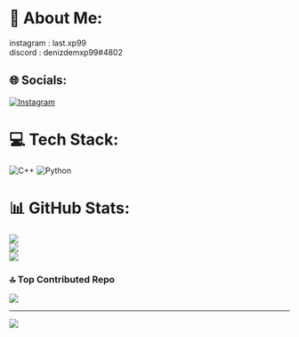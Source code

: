 
# 💫 About Me:
instagram : last.xp99<br>discord : denizdemxp99#4802


## 🌐 Socials:
[![Instagram](https://img.shields.io/badge/Instagram-%23E4405F.svg?logo=Instagram&logoColor=white)](https://instagram.com/last.xp99) 

# 💻 Tech Stack:
![C++](https://img.shields.io/badge/c++-%2300599C.svg?style=for-the-badge&logo=c%2B%2B&logoColor=white) ![Python](https://img.shields.io/badge/python-3670A0?style=for-the-badge&logo=python&logoColor=ffdd54)
# 📊 GitHub Stats:
![](https://github-readme-stats.vercel.app/api?username=denizdemxp99&theme=merko&hide_border=false&include_all_commits=true&count_private=false)<br/>
![](https://github-readme-streak-stats.herokuapp.com/?user=denizdemxp99&theme=merko&hide_border=false)<br/>
![](https://github-readme-stats.vercel.app/api/top-langs/?username=denizdemxp99&theme=merko&hide_border=false&include_all_commits=true&count_private=false&layout=compact)

### 🔝 Top Contributed Repo
![](https://github-contributor-stats.vercel.app/api?username=denizdemxp99&limit=5&theme=dark&combine_all_yearly_contributions=true)

---
[![](https://visitcount.itsvg.in/api?id=denizdemxp99&icon=0&color=0)](https://visitcount.itsvg.in)

<!-- Proudly created with GPRM ( https://gprm.itsvg.in ) -->

